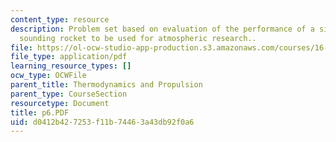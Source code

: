 ```yaml
---
content_type: resource
description: Problem set based on evaluation of the performance of a single stage
  sounding rocket to be used for atmospheric research..
file: https://ol-ocw-studio-app-production.s3.amazonaws.com/courses/16-01-unified-engineering-i-ii-iii-iv-fall-2005-spring-2006/d0412b427253f11b74463a43db92f0a6_p6.PDF
file_type: application/pdf
learning_resource_types: []
ocw_type: OCWFile
parent_title: Thermodynamics and Propulsion
parent_type: CourseSection
resourcetype: Document
title: p6.PDF
uid: d0412b42-7253-f11b-7446-3a43db92f0a6
---
```

